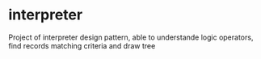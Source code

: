# interpreter
Project of interpreter design pattern, able to understande logic operators, find records matching criteria and draw tree

